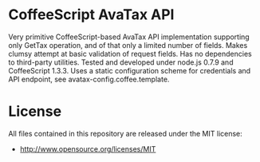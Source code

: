 # CoffeeScript AvaTax API
Very primitive CoffeeScript-based AvaTax API implementation supporting only GetTax operation, and of that only a limited number of fields. Makes clumsy attempt at basic validation of request fields. Has no dependencies to third-party utilities. Tested and developed under node.js 0.7.9 and CoffeeScript 1.3.3. Uses a static configuration scheme for credentials and API endpoint, see avatax-config.coffee.template.

# License
All files contained in this repository are released under the MIT license:
* http://www.opensource.org/licenses/MIT
